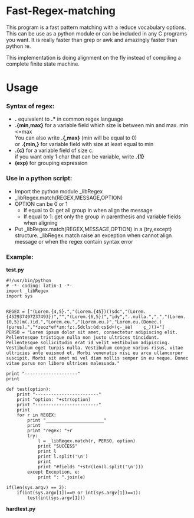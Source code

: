 Fast-Regex-matching
===================
This program is a fast pattern matching with a reduce vocabulary options.
This can be use as a python module or can be included in any C programs you want.
It is really faster than grep or awk and amazingly faster than python re.


This implementation is doing alignment on the fly instead of compiling a complete finite state machine.

Usage
===================

### Syntax of regex:	
*	__.__ equivalent to __.*__ in common regex language
*	__.{min,max}__ for a variable field which size is between min and max. min <=max  
	You can also write **.{,max}** (min will be equal to 0)  
	or **.{min,}** for variable field with size at least equal to min
*	__.{c}__ for a variable field of size c.  
	if you want only 1 char that can be variable, write __.{1}__
*	__(exp)__ for grouping expression



### Use in a python script:
*	Import the python module _libRegex
*	_libRegex.match(REGEX,MESSAGE,OPTION)
*  	OPTION can be 0 or 1
	*	If equal to 0: get all group in when align the message
	*	If equal to 1: get only the group in parenthesis and variable fields when aligning
*	Put _libRegex.match(REGEX,MESSAGE,OPTION) in a (try,except) structure. 
	_libRegex.match raise an exception when cannot align message or when the regex contain syntax error

### Example:
**test.py**

	#!/usr/bin/python
	# -*- coding: latin-1 -*- 
	import _libRegex
	import sys


	REGEX = ["(Lorem.{4,5}.","(Lorem.{45})()sdc","(Lorem.{452937497237493})","","(Lorem.{6,5})","idy","..nulla.",".","(Lorem.{0,5})m(.)id.","Lorem.eu.","(Lorem.eu.)","Lorem.eu.(Donec.)(purus).","*zeoz*ef*zm:fz:.Sdcls:ùd:cs$d+(ç-_àè(	ç_)()="]
	PERSO = "Lorem ipsum dolor sit amet, consectetur adipiscing elit. Pellentesque tristique nulla non justo ultrices tincidunt. Pellentesque sollicitudin erat id velit vestibulum adipiscing. Vestibulum eget turpis nulla. Vestibulum congue varius risus, vitae ultricies ante euismod et. Morbi venenatis nisi eu arcu ullamcorper suscipit. Morbi sit amet mi vel diam mollis semper in eu neque. Donec vitae purus non libero ultrices malesuada."

	print "--------------------"
	print

	def test(option):
	    print "------------------------"
	    print "option: "+str(option)
	    print "------------------------"
	    print
	    for r in REGEX:
	        print "______________________"
	        print 
	        print "regex: "+r
	        try:
	            l = _libRegex.match(r, PERSO, option)
	            print "SUCCESS"
	            print l
	            print l.split('\n')
	            print
	            print "#fields "+str(len(l.split('\n')))
	        except Exception, e:
	            print ": ".join(e)

	if(len(sys.argv) == 2):
		if(int(sys.argv[1])==0 or int(sys.argv[1])==1):
			test(int(sys.argv[1]))

**hardtest.py**
 
